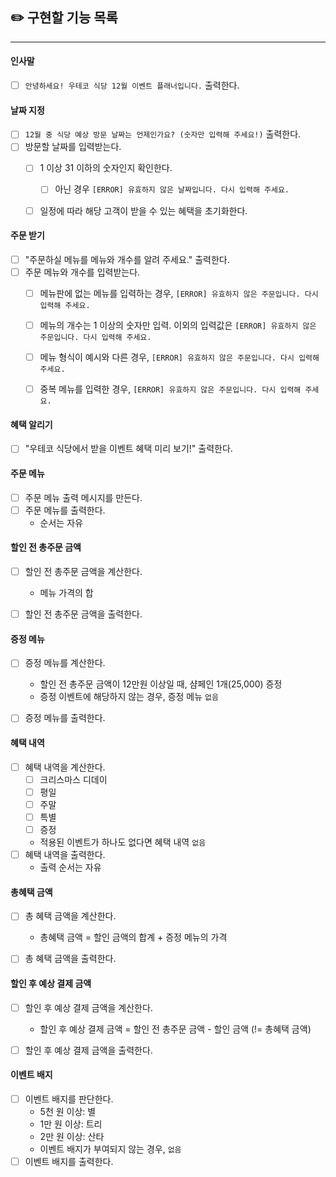 ## ✏️ 구현할 기능 목록

---

#### 인사말
- [ ] `안녕하세요! 우테코 식당 12월 이벤트 플래너입니다.` 출력한다.


#### 날짜 지정
- [ ] `12월 중 식당 예상 방문 날짜는 언제인가요? (숫자만 입력해 주세요!)` 출력한다.
- [ ] 방문할 날짜를 입력받는다.
  - [ ] 1 이상 31 이하의 숫자인지 확인한다.
    - [ ] 아닌 경우 `[ERROR] 유효하지 않은 날짜입니다. 다시 입력해 주세요.`
  - [ ] 일정에 따라 해당 고객이 받을 수 있는 혜택을 초기화한다.


#### 주문 받기
- [ ] "주문하실 메뉴를 메뉴와 개수를 알려 주세요." 출력한다.
- [ ] 주문 메뉴와 개수를 입력받는다.
  - [ ] 메뉴판에 없는 메뉴를 입력하는 경우, `[ERROR] 유효하지 않은 주문입니다. 다시 입력해 주세요.`
  - [ ] 메뉴의 개수는 1 이상의 숫자만 입력. 이외의 입력값은 `[ERROR] 유효하지 않은 주문입니다. 다시 입력해 주세요.`
  - [ ] 메뉴 형식이 예시와 다른 경우, `[ERROR] 유효하지 않은 주문입니다. 다시 입력해 주세요.`
  - [ ] 중복 메뉴를 입력한 경우, `[ERROR] 유효하지 않은 주문입니다. 다시 입력해 주세요.`


#### 혜택 알리기
- [ ] "우테코 식당에서 받을 이벤트 혜택 미리 보기!" 출력한다.


#### 주문 메뉴
- [ ] 주문 메뉴 출력 메시지를 만든다.
- [ ] 주문 메뉴를 출력한다.
  - 순서는 자유


#### 할인 전 총주문 금액
- [ ] 할인 전 총주문 금액을 계산한다.
  - 메뉴 가격의 합
- [ ] 할인 전 총주문 금액을 출력한다.


#### 증정 메뉴
- [ ] 증정 메뉴를 계산한다.
  - 할인 전 총주문 금액이 12만원 이상일 때, 샴페인 1개(25,000) 증정
  - 증정 이벤트에 해당하지 않는 경우, 증정 메뉴 `없음`
- [ ] 증정 메뉴를 출력한다.


#### 혜택 내역
- [ ] 혜택 내역을 계산한다.
  - [ ] 크리스마스 디데이
  - [ ] 평일
  - [ ] 주말
  - [ ] 특별
  - [ ] 증정
  - 적용된 이벤트가 하나도 없다면 혜택 내역 `없음`
- [ ] 혜택 내역을 출력한다.
  - 출력 순서는 자유


#### 총혜택 금액
- [ ] 총 혜택 금액을 계산한다.
  - 총혜택 금액 = 할인 금액의 합계 + 증정 메뉴의 가격
- [ ] 총 혜택 금액을 출력한다.


#### 할인 후 예상 결제 금액
- [ ] 할인 후 예상 결제 금액을 계산한다.
  - 할인 후 예상 결제 금액 = 할인 전 총주문 금액 - 할인 금액 (!= 총혜택 금액)
- [ ] 할인 후 예상 결제 금액을 출력한다.


#### 이벤트 배지
- [ ] 이벤트 배지를 판단한다.
  - 5천 원 이상: 별
  - 1만 원 이상: 트리
  - 2만 원 이상: 산타
  - 이벤트 배지가 부여되지 않는 경우, `없음`
- [ ] 이벤트 배지를 출력한다.
